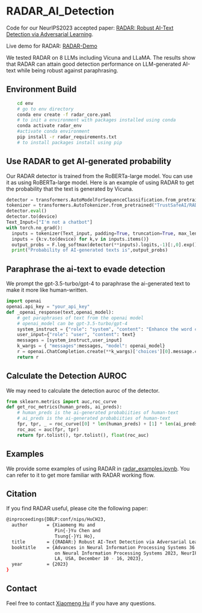 # RADAR_AI_Detection
Code for our NeurIPS2023 accepted paper: [RADAR: Robust AI-Text Detection via Adversarial Learning](https://proceedings.neurips.cc/paper_files/paper/2023/file/30e15e5941ae0cdab7ef58cc8d59a4ca-Paper-Conference.pdf).

Live demo for RADAR: [RADAR-Demo](https://radar.vizhub.ai/)

We tested RADAR on 8 LLMs including Vicuna and LLaMA. The results show that RADAR can attain good detection performance on LLM-generated AI-text while being robust against paraphrasing.
## Environment Build
```bash
    cd env
    # go to env directory
    conda env create -f radar_core.yaml 
    # to init a environment with packages installed using conda
    conda activate radar_env
    #activate conda environment
    pip install -r radar_requirements.txt 
    # to install packages install using pip
```
## Use RADAR to get AI-generated probability
Our RADAR detector is trained from the RoBERTa-large model. You can use it as using RoBERTa-large model. Here is an example of using RADAR to get the probability that the text is generated by Vicuna.

```python
detector = transformers.AutoModelForSequenceClassification.from_pretrained("TrustSafeAI/RADAR-Vicuna-7B")
tokenizer = transformers.AutoTokenizer.from_pretrained("TrustSafeAI/RADAR-Vicuna-7B")
detector.eval()
detector.to(device)
Text_Input=["I'm not a chatbot"]
with torch.no_grad():
  inputs = tokenizer(Text_input, padding=True, truncation=True, max_length=512, return_tensors="pt")
  inputs = {k:v.to(device) for k,v in inputs.items()}
  output_probs = F.log_softmax(detector(**inputs).logits,-1)[:,0].exp().tolist()
  print("Probability of AI-generated texts is",output_probs)
```

## Paraphrase the ai-text to evade detection
We prompt the gpt-3.5-turbo/gpt-4 to paraphrase the ai-generated text to make it more like human-written.

```python
import openai
openai.api_key = "your_api_key"
def _openai_response(text,openai_model):
    # get paraphrases of text from the openai model
    # openai_model can be gpt-3.5-turbo/gpt-4
    system_instruct = {"role": "system", "content": "Enhance the word choices in the sentence to sound more like that of a human."}
    user_input={"role": "user", "content": text}
    messages = [system_instruct,user_input]
    k_wargs = { "messages":messages, "model": openai_model}
    r = openai.ChatCompletion.create(**k_wargs)['choices'][0].message.content
    return r 

```

## Calculate the Detection AUROC
We may need to calculate the detection auroc of the detector.
```python
from sklearn.metrics import auc,roc_curve
def get_roc_metrics(human_preds, ai_preds):
    # human_preds is the ai-generated probabiities of human-text
    # ai_preds is the ai-generated probabiities of human-text
    fpr, tpr, _ = roc_curve([0] * len(human_preds) + [1] * len(ai_preds), human_preds + ai_preds,pos_label=1)
    roc_auc = auc(fpr, tpr)
    return fpr.tolist(), tpr.tolist(), float(roc_auc)
```

## Examples

We provide some examples of using RADAR in [radar_examples.ipynb](./radar_examples.ipynb). You can refer to it to get more familiar with RADAR working flow.

## Citation

If you find RADAR useful, please cite the following paper:
```bash
@inproceedings{DBLP:conf/nips/HuCH23,
  author       = {Xiaomeng Hu and
                  Pin{-}Yu Chen and
                  Tsung{-}Yi Ho},
  title        = {{RADAR:} Robust AI-Text Detection via Adversarial Learning},
  booktitle    = {Advances in Neural Information Processing Systems 36: Annual Conference
                  on Neural Information Processing Systems 2023, NeurIPS 2023, New Orleans,
                  LA, USA, December 10 - 16, 2023},
  year         = {2023}
}
```
## Contact

Feel free to contact [Xiaomeng Hu](mailto:greghxm@foxmail.com) if you have any questions.
